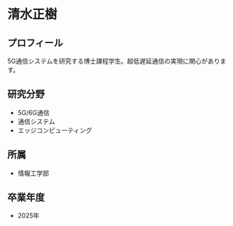 # 清水正樹

## プロフィール

5G通信システムを研究する博士課程学生。超低遅延通信の実現に関心があります。

## 研究分野

- 5G/6G通信
- 通信システム
- エッジコンピューティング

## 所属

- 情報工学部

## 卒業年度

- 2025年 